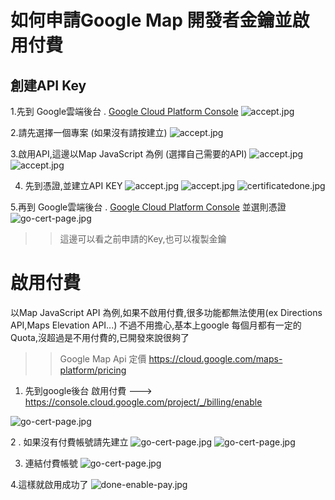 # 如何申請Google Map 開發者金鑰並啟用付費

## 創建API Key

1.先到 Google雲端後台 . [Google Cloud Platform Console](https://cloud.google.com/console/google/maps-apis/overview)
![accept.jpg](https://github.com/kirinchen/note-annex/blob/master/google-map-key/accept.jpg?raw=true)

2.請先選擇一個專案 (如果沒有請按建立)
![accept.jpg](https://github.com/kirinchen/note-annex/blob/master/google-map-key/create-project.jpg?raw=true)

3.啟用API,這邊以Map JavaScript 為例 (選擇自己需要的API)
![accept.jpg](https://github.com/kirinchen/note-annex/blob/master/google-map-key/enable-api1.jpg?raw=true)
![accept.jpg](https://github.com/kirinchen/note-annex/blob/master/google-map-key/enable-api2.jpg?raw=true)

4. 先到憑證,並建立API KEY
![accept.jpg](https://github.com/kirinchen/note-annex/blob/master/google-map-key/certificate.jpg?raw=true)
![accept.jpg](https://github.com/kirinchen/note-annex/blob/master/google-map-key/certificate2.jpg?raw=true)
![certificatedone.jpg](https://github.com/kirinchen/note-annex/blob/master/google-map-key/certificatedone.jpg?raw=true)

5.再到 Google雲端後台 . [Google Cloud Platform Console](https://cloud.google.com/console/google/maps-apis/overview) 並選則憑證
![go-cert-page.jpg](https://github.com/kirinchen/note-annex/blob/master/google-map-key/go-cert-page.jpg?raw=true)

>> 這邊可以看之前申請的Key,也可以複製金鑰

# 啟用付費

以Map JavaScript API 為例,如果不啟用付費,很多功能都無法使用(ex  Directions API,Maps Elevation API...)
不過不用擔心,基本上google 每個月都有一定的Quota,沒超過是不用付費的,已開發來說很夠了
>> Google Map Api 定價 https://cloud.google.com/maps-platform/pricing

1. 先到google後台 啟用付費 --->  https://console.cloud.google.com/project/_/billing/enable

![go-cert-page.jpg](https://github.com/kirinchen/note-annex/blob/master/google-map-key/enable-pay-1.jpg?raw=true)



2  . 如果沒有付費帳號請先建立
![go-cert-page.jpg](https://github.com/kirinchen/note-annex/blob/master/google-map-key/enable-pay-2.jpg?raw=true)
![go-cert-page.jpg](https://github.com/kirinchen/note-annex/blob/master/google-map-key/enable-pay-3.jpg?raw=true)


3. 連結付費帳號
![go-cert-page.jpg](https://github.com/kirinchen/note-annex/blob/master/google-map-key/sel-pay-account.jpg?raw=true) 

4.這樣就啟用成功了
![done-enable-pay.jpg](https://github.com/kirinchen/note-annex/blob/master/google-map-key/done-enable-pay.jpg?raw=true) 

